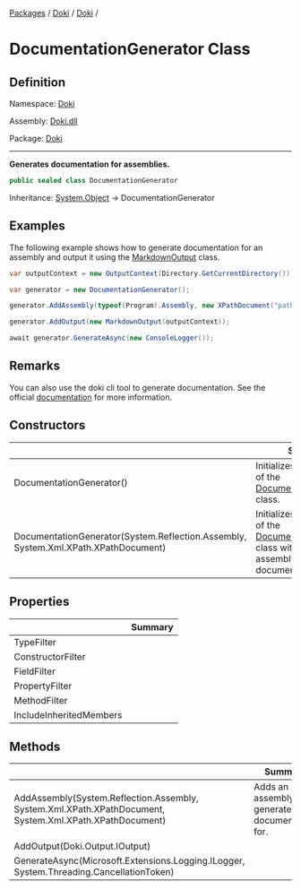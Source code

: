 [Packages](../../README.md) / [Doki](../README.md) / [Doki](README.md) / 

# DocumentationGenerator Class

## Definition

Namespace: [Doki](README.md)

Assembly: [Doki.dll](../README.md)

Package: [Doki](https://www.nuget.org/packages/Doki)

---

**Generates documentation for assemblies.**

```csharp
public sealed class DocumentationGenerator
```

Inheritance: [System.Object](https://learn.microsoft.com/en-us/dotnet/api/System.Object) → DocumentationGenerator

## Examples

The following example shows how to generate documentation for an assembly and output it using the [MarkdownOutput](../../Doki.Output.Markdown/Doki.Output.Markdown/Doki.Output.Markdown.MarkdownOutput.md) class.
```csharp
var outputContext = new OutputContext(Directory.GetCurrentDirectory());

var generator = new DocumentationGenerator();

generator.AddAssembly(typeof(Program).Assembly, new XPathDocument("path/to/assembly.xml"));

generator.AddOutput(new MarkdownOutput(outputContext));

await generator.GenerateAsync(new ConsoleLogger());
```


## Remarks

You can also use the doki cli tool to generate documentation. See the official [documentation](https://github.com/DavidVollmers/doki) for more information.

## Constructors

|   |Summary|
|---|---|
|DocumentationGenerator()|Initializes a new instance of the [DocumentationGenerator](Doki.DocumentationGenerator.md) class.|
|DocumentationGenerator(System.Reflection.Assembly, System.Xml.XPath.XPathDocument)|Initializes a new instance of the [DocumentationGenerator](Doki.DocumentationGenerator.md) class with the specified assembly and xml documentation.|


## Properties

|   |Summary|
|---|---|
|TypeFilter||
|ConstructorFilter||
|FieldFilter||
|PropertyFilter||
|MethodFilter||
|IncludeInheritedMembers||


## Methods

|   |Summary|
|---|---|
|AddAssembly(System.Reflection.Assembly, System.Xml.XPath.XPathDocument, System.Xml.XPath.XPathDocument)|Adds an assembly to generate documentation for.|
|AddOutput(Doki.Output.IOutput)||
|GenerateAsync(Microsoft.Extensions.Logging.ILogger, System.Threading.CancellationToken)||


